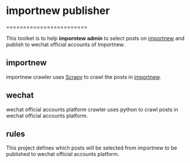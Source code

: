 # importnew publisher
========================

This toolket is to help **imporntew admin** to select posts on [importnew](www.importnew.com) and publish to wechat official accounts of Importnew.

## importnew

importnew crawler uses [Scrapy](https://scrapy.org/) to crawl the posts in [importnew](www.importnew.com).

## wechat

wechat official accounts platform crawler uses python to crawl posts in wechat official accounts platform.

## rules

This project defines which posts will be selected from importnew to be published to wechat official accounts platform.



